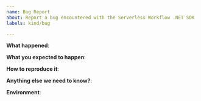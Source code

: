 ```yaml
---
name: Bug Report
about: Report a bug encountered with the Serverless Workflow .NET SDK
labels: kind/bug

---
```


**What happened**:

**What you expected to happen**:

**How to reproduce it**:

**Anything else we need to know?**:

**Environment**: